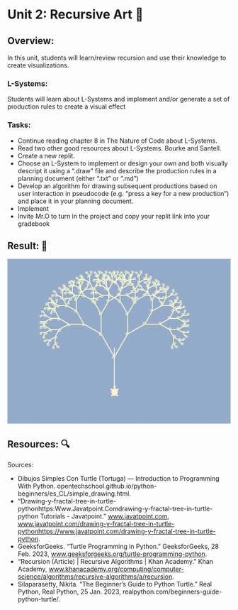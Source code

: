 # Unit 2: Recursive Art 🎨

## Overview:
In this unit, students will learn/review recursion and use their knowledge to create visualizations.


### L-Systems:
Students will learn about L-Systems and implement and/or generate a set of production rules to create a visual effect

### Tasks:
- Continue reading chapter 8 in The Nature of Code about L-Systems. 
- Read two other good resources about L-Systems. Bourke and Santell.
- Create a new replit. 
- Choose an L-System to implement or design your own and both visually descript it using a “.draw” file and describe the production rules in a planning document (either “.txt” or “.md”)
- Develop an algorithm for drawing subsequent productions based on user interaction in pseudocode (e.g. “press a key for a new production”) and place it in your planning document.
- Implement
- Invite Mr.O to turn in the project and copy your replit link into your gradebook

## Result: 📸

![L-System](/turtle.png)


## Resources: 🔍

Sources: 
- Dibujos Simples Con Turtle (Tortuga) — Introduction to Programming With Python. opentechschool.github.io/python-beginners/es_CL/simple_drawing.html.
- “Drawing-y-fractal-tree-in-turtle-pythonhttps:Www.Javatpoint.Comdrawing-y-fractal-tree-in-turtle-python Tutorials - Javatpoint.” www.javatpoint.com, www.javatpoint.com/drawing-y-fractal-tree-in-turtle-pythonhttps://www.javatpoint.com/drawing-y-fractal-tree-in-turtle-python.
- GeeksforGeeks. “Turtle Programming in Python.” GeeksforGeeks, 28 Feb. 2023, www.geeksforgeeks.org/turtle-programming-python.
- “Recursion (Article) | Recursive Algorithms | Khan Academy.” Khan Academy, www.khanacademy.org/computing/computer-science/algorithms/recursive-algorithms/a/recursion.
- Silaparasetty, Nikita. “The Beginner’s Guide to Python Turtle.” Real Python, Real Python, 25 Jan. 2023, realpython.com/beginners-guide-python-turtle/. 
